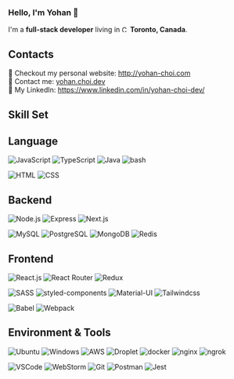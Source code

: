 ### Hello, I'm Yohan 👋

I'm a **full-stack developer** living in <img alt="Canada" src="https://www.flaticon.com/svg/static/icons/svg/323/323277.svg" width="13" /> **Toronto, Canada**.

## Contacts

:sparkling_heart: Checkout my personal website: http://yohan-choi.com <br/>
:e-mail: Contact me: [yohan.choi.dev](mailto:yohan.choi.dev) <br/>
:necktie: My LinkedIn: https://www.linkedin.com/in/yohan-choi-dev/ <br/>

## Skill Set

## Language
<img alt="JavaScript" src="https://img.shields.io/badge/-JavaScript-F7DF1E?style=for-the-badge&logo=JavaScript&logoColor=white" />  <img alt="TypeScript" src="https://img.shields.io/badge/-TypeScript-3178C6?style=for-the-badge&logo=TypeScript&logoColor=white" /> <img alt="Java" src="https://img.shields.io/badge/-Java-007396?style=for-the-badge&logo=Java&logoColor=white" /> <img alt="bash" src="https://img.shields.io/badge/-bash-4EAA25?style=for-the-badge&logo=gnu-bash&logoColor=white" />

<img alt="HTML" src="https://img.shields.io/badge/-HTML5-E34F26?style=for-the-badge&logo=HTML5&logoColor=white" /> <img alt="CSS" src="https://img.shields.io/badge/-CSS3-1572B6?style=for-the-badge&logo=CSS3&logoColor=white" />

## Backend
<img alt="Node.js" src="https://img.shields.io/badge/-Node.js-339933?style=for-the-badge&logo=Node.js&logoColor=white" /> <img alt="Express" src="https://img.shields.io/badge/-Express-000000?style=for-the-badge&logo=Express&logoColor=white" /> <img alt="Next.js" src="https://img.shields.io/badge/-Next.js-000000?style=for-the-badge&logo=Next.js&logoColor=white" />

<img alt="MySQL" src="https://img.shields.io/badge/-MySQL-4479A1?style=for-the-badge&logo=MySQL&logoColor=white" /> <img alt="PostgreSQL" src="https://img.shields.io/badge/-PostgreSQL-336791?style=for-the-badge&logo=PostgreSQL&logoColor=white" /> <img alt="MongoDB" src="https://img.shields.io/badge/-MongoDB-47A248?style=for-the-badge&logo=MongoDB&logoColor=white" /> <img alt="Redis" src="https://img.shields.io/badge/-Redis-DC382D?style=for-the-badge&logo=Redis&logoColor=white" />

## Frontend
<img alt="React.js" src="https://img.shields.io/badge/-React.js-61DAFB?style=for-the-badge&logo=React&logoColor=white" /> <img alt="React Router" src="https://img.shields.io/badge/-React%20Router-CA4245?style=for-the-badge&logo=React%20Router&logoColor=white" /> <img alt="Redux" src="https://img.shields.io/badge/-Redux-764ABC?style=for-the-badge&logo=Redux&logoColor=white" />

<img alt="SASS" src="https://img.shields.io/badge/-SASS-CC6699?style=for-the-badge&logo=SASS&logoColor=white" /> <img alt="styled-components" src="https://img.shields.io/badge/-styled--components-DB7093?style=for-the-badge&logo=styled-components&logoColor=white" /> <img alt="Material-UI" src="https://img.shields.io/badge/-Material%20UI-0081CB?style=for-the-badge&logo=Material-UI&logoColor=white" /> <img alt="Tailwindcss" src="https://img.shields.io/badge/-Tailwindcss-38B2AC?style=for-the-badge&logo=Tailwind%20CSS&logoColor=white" />

<img alt="Babel" src="https://img.shields.io/badge/-Babel-F9DC3E?style=for-the-badge&logo=Babel&logoColor=white" /> <img alt="Webpack" src="https://img.shields.io/badge/-Webpack-8DD6F9?style=for-the-badge&logo=Webpack%20CSS&logoColor=white" />

## Environment & Tools
<img alt="Ubuntu" src="https://img.shields.io/badge/-Ubuntu-E95420?style=for-the-badge&logo=Ubuntu&logoColor=white" /> <img alt="Windows" src="https://img.shields.io/badge/-Windows-0078D6?style=for-the-badge&logo=Windows&logoColor=white" /> <img alt="AWS" src="https://img.shields.io/badge/-AWS-232F3E?style=for-the-badge&logo=amazon-aws&logoColor=white" /> <img alt="Droplet" src="https://img.shields.io/badge/-Droplet-0080FF?style=for-the-badge&logo=digitalocean&logoColor=white" /> <img alt="docker" src="https://img.shields.io/badge/-docker-2496ED?style=for-the-badge&logo=docker&logoColor=white" /> <img alt="nginx" src="https://img.shields.io/badge/-NGINX-269539?style=for-the-badge&logo=nginx&logoColor=white" /> <img alt="ngrok" src="https://img.shields.io/badge/-ngrok-1F1E37?style=for-the-badge&logo=ngrok&logoColor=white" /> 

<img alt="VSCode" src="https://img.shields.io/badge/-VSCode-007ACC?style=for-the-badge&logo=visual-studio-code&logoColor=white" /> <img alt="WebStorm" src="https://img.shields.io/badge/-WebStorm-000000?style=for-the-badge&logo=webstorm&logoColor=white" /> <img alt="Git" src="https://img.shields.io/badge/-Git-F05032?style=for-the-badge&logo=Git&logoColor=white" /> <img alt="Postman" src="https://img.shields.io/badge/-Postman-DD3A0A?style=for-the-badge&logo=Postman&logoColor=white" /> <img alt="Jest" src="https://img.shields.io/badge/-Jest-C21325?style=for-the-badge&logo=Jest&logoColor=white" />

